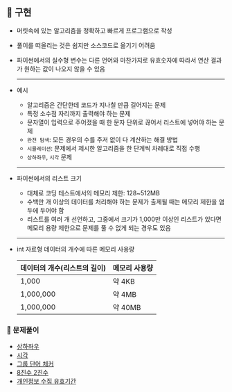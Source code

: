 ## 📑 구현

- 머릿속에 있는 알고리즘을 정확하고 빠르게 프로그램으로 작성
- 풀이를 떠올리는 것은 쉽지만 소스코드로 옮기기 어려움
- 파이썬에서의 실수형 변수는 다른 언어와 마찬가지로 유효숫자에 따라서 연산 결과가 원하는 값이 나오지 않을 수 있음

  ***

- 예시
  - 알고리즘은 간단한데 코드가 지나칠 만큼 길어지는 문제
  - 특정 소수점 자리까지 출력해야 하는 문제
  - 문자열이 입력으로 주어졌을 때 한 문자 단위로 끊어서 리스트에 넣어야 하는 문제
  - `완전 탐색`: 모든 경우의 수를 주저 없이 다 계산하는 해결 방법
  - `시뮬레이션`: 문제에서 제시한 알고리즘을 한 단계씩 차례대로 직접 수행
  - `상하좌우`, `시각` 문제
  ***
- 파이썬에서의 리스트 크기
  - 대체로 코딩 테스트에서의 메모리 제한: 128~512MB
  - 수백만 개 이상의 데이터를 처리해야 하는 문제가 출제될 때는 메모리 제한을 염두에 두어야 함
  - 리스트를 여러 개 선언하고, 그중에서 크기가 1,000만 이상인 리스트가 있다면 메모리 용량 제한으로 문제를 풀 수 없게 되는 경우도 있음
  ***
- int 자료형 데이터의 개수에 따른 메모리 사용량

  | 데이터의 개수(리스트의 길이) | 메모리 사용량 |
  | ---------------------------- | ------------- |
  | 1,000                        | 약 4KB        |
  | 1,000,000                    | 약 4MB        |
  | 1,000,000                    | 약 40MB       |

### 🫧 문제풀이

- [상하좌우](4-1.py)
- [시각](4-2.py)
- [그룹 단어 체커](../boj/1316.ipynb)
- [8진수 2진수](../boj/1212.ipynb)
- [개인정보 수집 유효기간](../programmers/개인정보_수집_유효기간.py)
